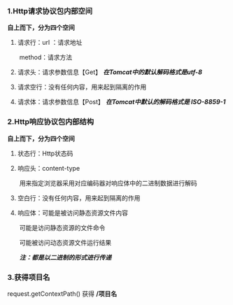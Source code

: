 ### 1.Http请求协议包内部空间

**自上而下，分为四个空间**

1. 请求行：url ：请求地址

   ​				method：请求方法

2. 请求头：请求参数信息【Get】   ***在Tomcat中的默认解码格式是utf-8***

3. 请求空行：没有任何内容，用来起到隔离的作用

4. 请求体：请求参数信息【Post】  ***在Tomcat中默认的解码格式是  ISO-8859-1***

### 2.Http响应协议包内部结构

**自上而下，分为四个空间**

1. 状态行：Http状态码

2. 响应头：content-type

   ​                用来指定浏览器采用对应编码器对响应体中的二进制数据进行解码

3. 空白行：没有任何内容，用来起到隔离的作用

4. 响应体：可能是被访问静态资源文件内容

   ​                可能是访问静态资源的文件命令

   ​                 可能被访问动态资源文件运行结果

   ​                  ***注：都是以二进制的形式进行传递***



### 3.获得项目名

   request.getContextPath()   获得    **/项目名**
